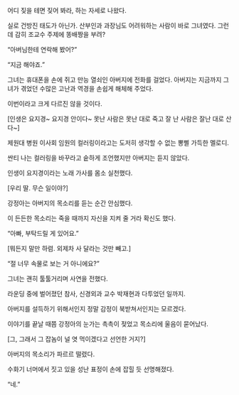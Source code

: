 어디 짖을 테면 짖어 봐라, 하는 자세로 나왔다.

실로 건방진 태도가 아닌가. 산부인과 과장님도 어려워하는 사람이 바로 그녀였다. 그런데 감히 조교수 주제에 똥배짱을 부려?

“아버님한테 연락해 봤어?”

“지금 해야죠.”

그녀는 휴대폰을 손에 쥐고 만능 열쇠인 아버지에 전화를 걸었다. 아버지는 지금까지 그녀가 겪었던 수많은 고난과 역경을 손쉽게 해체해 주었다.

이번이라고 크게 다르진 않을 것이다.

[인생은 요지경~ 요지경 안이다~ 못난 사람은 못난 대로 죽고 잘 난 사람은 잘난 대로 산다~]

제원대 병원 이사회 임원의 컬러링이라고는 도저히 생각할 수 없는 뽕삘 가득한 멜로디.

싼티 나는 컬러링을 바꾸라고 숱하게 조언했지만 아버지는 듣지 않았다.

인생이 요지경이라는 노래 가사를 몸소 실천했다.

[우리 딸. 무슨 일이야?]

강정아는 아버지의 목소리를 듣는 순간 안심했다.

이 든든한 목소리는 죽을 때까지 자신을 지켜 줄 거라 확신도 했다.

“아빠, 부탁드릴 게 있어요.”

[뭐든지 말만 하렴. 외제차 사 달라는 것만 빼고.]

“절 너무 속물로 보는 거 아니에요?”

그녀는 괜히 툴툴거리며 사연을 전했다.

라운딩 중에 벌어졌던 참사, 신경외과 교수 박재현과 다투었던 일까지.

아버지를 설득하기 위해서인지 정말 감정이 북받쳐서인지는 모르겠다.

이야기를 끝날 때쯤 강정아의 눈가는 촉촉이 젖었고 목소리에 울음이 묻어났다.

[그, 그래서 그 잡놈이 널 엿 먹이겠다고 선언한 거지?]

아버지의 목소리가 파르르 떨렸다.

수화기 너머에서 짓고 있을 성난 표정이 손에 잡힐 듯 선명해졌다.

“네.”